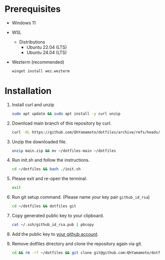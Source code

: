 # Prerequisites

- Windows 11

- WSL

  - Distributions
    - Ubuntu 22.04 (LTS)
    - Ubuntu 24.04 (LTS)

- Wezterm (recommended)

  ```sh
  winget install wez.wezterm
  ```

# Installation

1. Install curl and unzip

   ```sh
   sudo apt update && sudo apt install -y curl unzip
   ```

2. Download main branch of this repository by curl.

   ```sh
   curl -OL https://github.com/QhYamamoto/dotfiles/archive/refs/heads/main.zip
   ```

3. Unzip the downloaded file.

   ```sh
   unzip main.zip && mv ~/dotfiles-main ~/dotfiles
   ```

4. Run init.sh and follow the instructions.

   ```sh
   cd ~/dotfiles && bash ./init.sh
   ```

5. Please exit and re-open the terminal.

   ```sh
   exit
   ```

6. Run git setup command. (Please name your key pair `github_id_rsa`)

   ```sh
   cd ~/dotfiles && dotfiles git
   ```

7. Copy generated public key to your clipboard.

   ```sh
   cat ~/.ssh/github_id_rsa.pub | pbcopy
   ```

8. Add the public key to [your github account](https://github.com/settings/keys).

9. Remove dotfiles directory and clone the repository again via git.

   ```sh
   cd && rm -rf ~/dotfiles && git clone git@github.com:QhYamamoto/dotfiles.git
   ```
